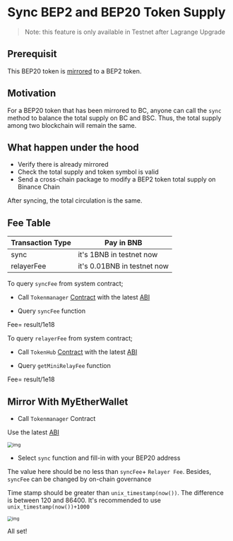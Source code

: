 # Sync BEP2 and BEP20 Token Supply

> Note: this feature is only available in Testnet after Lagrange Upgrade


## Prerequisit

This BEP20 token is [mirrored](./mirror.md) to a BEP2 token.

## Motivation

For a BEP20 token that has been mirrored to BC, anyone can call the `sync` method to balance the total supply on BC and BSC. Thus, the total supply among two blockchain will remain the same.

## What happen under the hood

- Verify there is already mirrored
- Check the total supply and token symbol is valid
- Send a cross-chain package to modify a BEP2 token total supply on Binance Chain


After syncing, the total circulation is the same.


## Fee Table

Transaction Type  | Pay in BNB |
-- | -- |
sync| it's 1BNB in testnet now |
relayerFee| it's 0.01BNB in testnet now|

To query 	`syncFee` from system contract;

- Call `Tokenmanager` [Contract](https://testnet.bscscan.com/address/0x0000000000000000000000000000000000001008#writeContract) with the latest [ABI](https://github.com/binance-chain/bsc-genesis-contract/blob/master/abi/tokenmanager.abi )

- Query `syncFee` function

Fee= result/1e18

To query 	`relayerFee` from system contract;

- Call `TokenHub` [Contract](https://testnet.bscscan.com/address/0x0000000000000000000000000000000000001008#writeContract) with the latest [ABI](https://github.com/binance-chain/bsc-genesis-contract/blob/master/abi/tokenhub.abi )

- Query `getMiniRelayFee` function

Fee= result/1e18

## Mirror With MyEtherWallet

- Call `Tokenmanager` Contract

Use the latest [ABI](https://github.com/binance-chain/bsc-genesis-contract/blob/master/abi/tokenmanager.abi )

<img src="https://lh5.googleusercontent.com/SYyvWVcLHELSE72JSXqBwMJB6Y50jMz5HgH6irmCbyxGwr-W_Hz-vbm4IqWXAqE2hvCAXaqNKfs28ZhGFtMrMrDgWvDfEkHPunnSuxSKPpLBtuxmiX-b5yRjfczENJxKDrqSAYWy" alt="img" style="zoom:75%;" />

- Select `sync` function and fill-in with your BEP20 address

The value here should be no less than  `syncFee`+ `Relayer Fee`. Besides, `syncFee` can be changed by on-chain governance

Time stamp should be greater than `unix_timestamp(now())`. The difference is between 120 and 86400. It's recommended to use `unix_timestamp(now())+1000`


<img src="https://lh5.googleusercontent.com/EIgRKIBY8unMsuSBa88jY_EXdJeO1WtaXTQLV905AZmPJDsN72chHcPZrDEWOeD8m1a1awEwP43Uh0eFURLXSKQvnfc3J9YzWLYuBvAeVwIwicKfLUZlCkvkR0NdWxkYWAQKa3Ii" alt="img" style="zoom:67%;" />

All set!